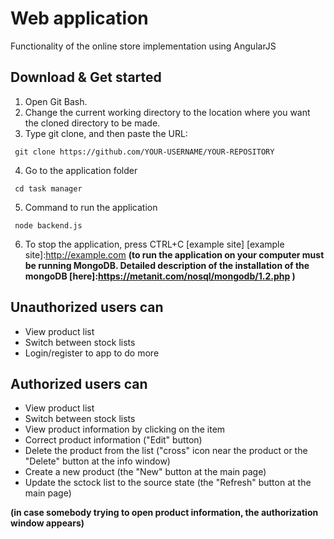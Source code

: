 # Web application
Functionality of the online store implementation using AngularJS

## Download & Get started
1. Open Git Bash.
2. Change the current working directory to the location where you want the cloned directory to be made.
3. Type git clone, and then paste the URL:
```
 git clone https://github.com/YOUR-USERNAME/YOUR-REPOSITORY
```
4. Go to the application folder
```
 cd task manager
```
5. Сommand to run the application
```
 node backend.js
```
6. To stop the application, press CTRL+C
[example site]
[example site]:http://example.com
**(to run the application on your computer must be running MongoDB. Detailed description of the installation of the mongoDB [here]:https://metanit.com/nosql/mongodb/1.2.php )**


## Unauthorized users can
   * View product list
   * Switch between stock lists
   * Login/register to app to do more
 


## Authorized users can
   * View product list
   * Switch between stock lists
   * View product information by clicking on the item
   * Correct product information ("Edit" button)
   * Delete the product from the list ("cross" icon near the product or the "Delete" button at the info window)
   * Create a new product (the "New" button at the main page)
   * Update the sctock list to the source state (the "Refresh" button at the main page)



**(in case somebody trying to open product information, the authorization window appears)**
